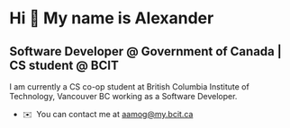 Hi 👋 My name is Alexander
==========================

Software Developer @ Government of Canada | CS student @ BCIT
-----------------------------------------

I am currently a CS co-op student at British Columbia Institute of Technology, Vancouver BC working as a Software Developer.

* ✉️  You can contact me at [aamog@my.bcit.ca](mailto:aamog@my.bcit.ca)
